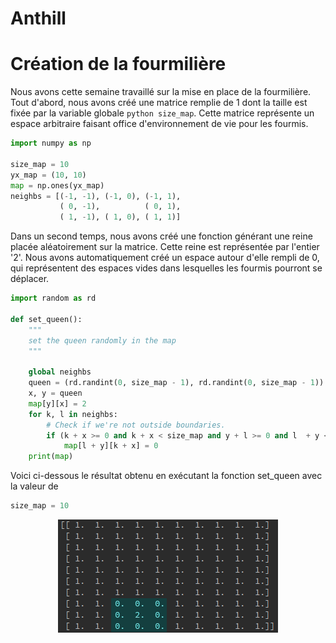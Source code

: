 # Anthill

# Création de la fourmilière

Nous avons cette semaine travaillé sur la mise en place de la fourmilière. Tout d'abord, nous avons créé une matrice remplie de 1 dont la taille est fixée par la variable globale ```python size_map```. Cette matrice représente un espace arbitraire faisant office d'environnement de vie pour les fourmis.

```python
import numpy as np

size_map = 10
yx_map = (10, 10)
map = np.ones(yx_map)
neighbs = [(-1, -1), (-1, 0), (-1, 1),
           ( 0, -1),          ( 0, 1),
           ( 1, -1), ( 1, 0), ( 1, 1)]
```

Dans un second temps, nous avons créé une fonction générant une reine placée aléatoirement sur la matrice. Cette reine est représentée par l'entier '2'. Nous avons automatiquement créé un espace autour d'elle rempli de 0, qui représentent des espaces vides dans lesquelles les fourmis pourront se déplacer.

``` python
import random as rd

def set_queen():
    """
    set the queen randomly in the map
    """

    global neighbs
    queen = (rd.randint(0, size_map - 1), rd.randint(0, size_map - 1))
    x, y = queen
    map[y][x] = 2
    for k, l in neighbs:
        # Check if we're not outside boundaries.
        if (k + x >= 0 and k + x < size_map and y + l >= 0 and l  + y < size_map):  
            map[l + y][k + x] = 0
    print(map)
```

Voici ci-dessous le résultat obtenu en exécutant la fonction set_queen avec la valeur de 
```python
size_map = 10
```

<p align="center"><img src ="https://github.com/Sawken/Anthill/blob/master/Images/matrice_1.png?raw=true" alt="matrice with the queen"/></p>
